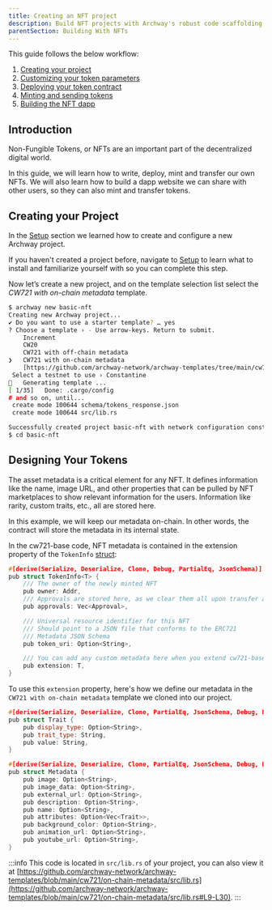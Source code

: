 ```yaml
---
title: Creating an NFT project
description: Build NFT projects with Archway's robust code scaffolding templates
parentSection: Building With NFTs
---
```


This guide follows the below workflow:

1. [Creating your project](#creating-your-project)
2. [Customizing your token parameters](#designing-your-tokens)
3. [Deploying your token contract](./deploy.md)
4. [Minting and sending tokens](./interact.md)
5. [Building the NFT dapp](./dapp.mdx)

## Introduction

Non-Fungible Tokens, or NFTs are an important part of the decentralized digital world.

In this guide, we will learn how to write, deploy, mint and transfer our own NFTs. We will also learn how to build a dapp website we can share with other users, so they can also mint and transfer tokens.

## Creating your Project

In the [Setup](../../getting-started/setup.md) section we learned how to create and configure a new Archway project.

If you haven't created a project before, navigate to [Setup](../../getting-started/setup.md) to learn what to install and familiarize yourself with so you can complete this step.

Now let’s create a new project, and on the template selection list select the _CW721 with on-chain metadata_ template.

```bash
$ archway new basic-nft
Creating new Archway project...
✔ Do you want to use a starter template? … yes
? Choose a template › - Use arrow-keys. Return to submit.
    Increment
    CW20
    CW721 with off-chain metadata
❯   CW721 with on-chain metadata
    [https://github.com/archway-network/archway-templates/tree/main/cw721/on-chain-metadata]
 Select a testnet to use › Constantine
🔧   Generating template ...
[ 1/35]   Done: .cargo/config
# and so on, until...
 create mode 100644 schema/tokens_response.json
 create mode 100644 src/lib.rs

Successfully created project basic-nft with network configuration constantine-1
$ cd basic-nft
```

## Designing Your Tokens

The asset metadata is a critical element for any NFT. It defines information like the name, image URL, and other properties that can be pulled by NFT marketplaces to show relevant information for the users. Information like rarity, custom traits, etc., all are stored here.

In this example, we will keep our metadata on-chain. In other words, the contract will store the metadata in its internal state.

In the cw721-base code, NFT metadata is contained in the extension property of the `TokenInfo` [struct](https://github.com/CosmWasm/cw-nfts/blob/v0.9.3/contracts/cw721-base/src/state.rs#L91-L105):

```cpp
#[derive(Serialize, Deserialize, Clone, Debug, PartialEq, JsonSchema)]
pub struct TokenInfo<T> {
    /// The owner of the newly minted NFT
    pub owner: Addr,
    /// Approvals are stored here, as we clear them all upon transfer and cannot accumulate much
    pub approvals: Vec<Approval>,

    /// Universal resource identifier for this NFT
    /// Should point to a JSON file that conforms to the ERC721
    /// Metadata JSON Schema
    pub token_uri: Option<String>,

    /// You can add any custom metadata here when you extend cw721-base
    pub extension: T,
}
```

To use this `extension` property, here's how we define our metadata in the `CW721 with on-chain metadata` template we cloned into our project.

```cpp
#[derive(Serialize, Deserialize, Clone, PartialEq, JsonSchema, Debug, Default)]
pub struct Trait {
    pub display_type: Option<String>,
    pub trait_type: String,
    pub value: String,
}

#[derive(Serialize, Deserialize, Clone, PartialEq, JsonSchema, Debug, Default)]
pub struct Metadata {
    pub image: Option<String>,
    pub image_data: Option<String>,
    pub external_url: Option<String>,
    pub description: Option<String>,
    pub name: Option<String>,
    pub attributes: Option<Vec<Trait>>,
    pub background_color: Option<String>,
    pub animation_url: Option<String>,
    pub youtube_url: Option<String>,
}
```

:::info
This code is located in `src/lib.rs` of your project, you can also view it at [https://github.com/archway-network/archway-templates/blob/main/cw721/on-chain-metadata/src/lib.rs](https://github.com/archway-network/archway-templates/blob/main/cw721/on-chain-metadata/src/lib.rs#L9-L30).
:::

